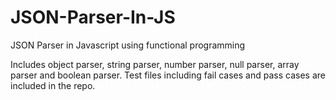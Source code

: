 # JSON-Parser-In-JS
JSON Parser in Javascript using functional programming

Includes object parser, string parser, number parser, null parser, array parser and boolean parser.
Test files including fail cases and pass cases are included in the repo.
